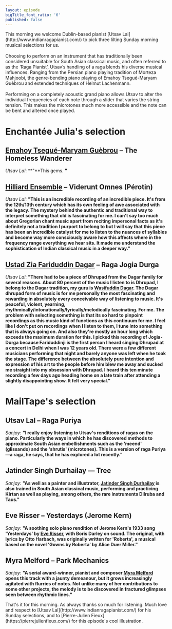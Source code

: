 ```yaml
---
layout: episode
bigTitle_font_ratio: '6'
published: false
---
```

<p id="introduction">This morning we welcome Dublin-based pianist [Utsav Lal](http://www.indianragapianist.com/) to pick three lilting Sunday morning musical selections for us.
<br><br>
Choosing to perform on an instrument that has traditionally been considered unsuitable for South Asian classical music, and often referred to as the ‘Raga Pianist’, Utsav’s handling of a raga blends his diverse musical influences. Ranging from the Persian piano playing tradition of Morteza Mahjoobi, the genre-bending piano playing of Emahoy Tsegué-Maryam Guèbrou and extended techniques of Helmut Lachenmann.
<br><br>
Performing on a completely acoustic grand piano allows Utsav to alter the individual frequencies of each note through a slider that varies the string tension. This makes the microtones much more accessible and the note can be bent and altered once played.</p>


# Enchantée Julia's selection

## [Emahoy Tsegué-Maryam Guèbrou](http://www.emahoymusicfoundation.org/) – The Homeless Wanderer
_Utsav Lal_: **"**This gems. **"**

## [Hilliard Ensemble](https://en.wikipedia.org/wiki/Hilliard_Ensemble) – Viderunt Omnes (Pérotin)
_Utsav Lal_: **"**This is an incredible recording of an incredible piece. It's from the 12th/13th century which has its own feeling of awe associated with the legacy. The mystery behind the authentic and traditional way to interpret something that old is fascinating for me. I can't say too much about Gregorian chant music apart from reciting impersonal facts as it's definitely not a tradition I purport to belong to but I will say that this piece has been an incredible catalyst for me to listen to the nuances of syllables and become way more consciously aware how this affects where in the frequency range everything we hear sits. It made me understand the sophistication of Indian classical music in a deeper way.**"**

## [Ustad Zia Fariduddin Dagar](https://en.wikipedia.org/wiki/Zia_Fariduddin_Dagar) – Raga Jogia Durga
_Utsav Lal_: **"**There had to be a piece of Dhrupad from the Dagar family for several reasons. About 80 percent of the music I listen to is Dhrupad, I belong to the Dagar tradition, my guru is [Wasifuddin Dagar](https://en.wikipedia.org/wiki/Wasifuddin_Dagar). The Dagar dhrupad form of music is for me personally the most fascinating and rewarding in absolutely every conceivable way of listening to music. It's peaceful, violent, yearning, rhythmically/intonationally/lyrically/melodically fascinating. For me. The problem with selecting something is that its so hard to pinpoint recordings as this music kind of functions as this continuum for me. I feel like I don't put on recordings when I listen to them, I tune into something that is always going on. And also they're mostly an hour long which exceeds the maximum duration for this. I picked this recording of Jogia-Durga because Fariduddinji is the first person I heard singing Dhrupad at a concert in Delhi when I was 12 years old. There were a few different musicians performing that night and barely anyone was left when he took the stage. The difference between the absolutely pure intention and expression of his art to the people before him blew me away and sucked me straight into my obsession with Dhrupad. I heard this ten minute recording a few days ago heading home on a late train after attending a slightly disappointing show. It felt very special.**"**


# MailTape's selection

## Utsav Lal – Raga Puriya
_Sanjay_: **"**I really enjoy listening to Utsav's renditions of ragas on the piano. Particularly the ways in which he has discovered methods to approximate South Asian embellishments such as the 'meend' (glissando) and the 'shrutis' (microtones). This is a version of raga Puriya—a raga, he says, that he has explored a lot recently.**"**

## Jatinder Singh Durhailay — Tree
_Sanjay_: **"**As well as a painter and illustrator, [Jatinder Singh Durhailay](http://jatindersinghdurhailay.com/) is also trained in South Asian classical music, performing and practicing Kirtan as well as playing, among others, the rare instruments Dilruba and Taus.**"**

## Eve Risser – Yesterdays (Jerome Kern)
_Sanjay_: **"**A soothing solo piano rendition of Jerome Kern's 1933 song 'Yesterdays' by [Eve Risser](https://www.everisser.com/), with Boris Darley on sound. The original, with lyrics by Otto Harbach, was originally written for 'Roberta', a musical based on the novel 'Gowns by Roberta' by Alice Duer Miller.**"**

## Myra Melford – Park Mechanics
_Sanjay_: **"**A serial award-winner, pianist and composer [Myra Melford](http://www.myramelford.com/) opens this track with a jaunty demeanour, but it grows increasingly agitated with flurries of notes. Not unlike many of her contributions to some other projects, the melody is to be discovered in fractured glimpses seen between rhythmic lines.**"**


<p id="outroduction">That's it for this morning. As always thanks so much for listening. Much love and respect to [Utsav Lal](http://www.indianragapianist.com/) for his Sunday selections, and to [Pierre-Julien Fieux](https://pierrejulienfieux.com/) for this episode's cool illustration.</p>
